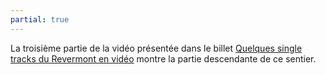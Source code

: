 ```yaml
---
partial: true
---
```


La troisième partie de la vidéo présentée dans le billet [Quelques single
tracks du Revermont en vidéo](/posts/video-single-tracks-revermont/) montre la
partie descendante de ce sentier.
